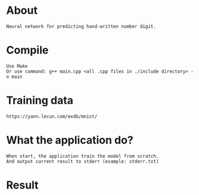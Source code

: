 # About
    Neural network for predicting hand-written number digit. 

# Compile
    Use Make
    Or use command: g++ main.cpp <all .cpp files in ./include directory> -o main

# Training data
    https://yann.lecun.com/exdb/mnist/

# What the application do?
    When start, the application train the model from scratch.
    And output current result to stderr (example: stderr.txt) 

# Result

